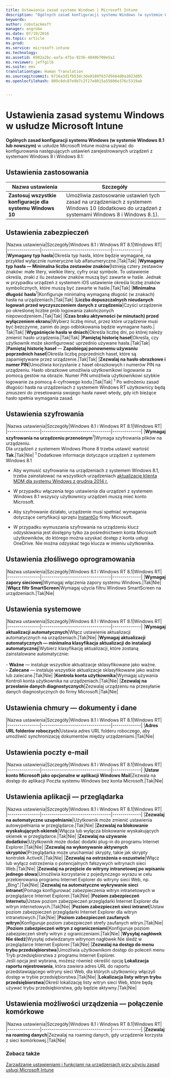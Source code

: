 ```yaml
---
title: Ustawienia zasad systemu Windows | Microsoft Intune
description: "Ogólnych zasad konfiguracji systemu Windows (w systemie Windows 8.1 lub nowszym) w usłudze Intune można używać do konfigurowania ustawień zarejestrowanych urządzeń z systemami Windows 8 i Windows 8.1."
keywords: 
author: robstackmsft
manager: angrobe
ms.date: 07/19/2016
ms.topic: article
ms.prod: 
ms.service: microsoft-intune
ms.technology: 
ms.assetid: 6982a2bc-aafa-475a-9236-4840b709e5a1
ms.reviewer: jeffgilb
ms.suite: ems
translationtype: Human Translation
ms.sourcegitcommit: 6716a3d1fb53dc3de0189f637d5664d0a2023d05
ms.openlocfilehash: 809c8dc87e9b7c2f27e8015a55606e376c5319ab


---
```


# Ustawienia zasad systemu Windows w usłudze Microsoft Intune
**Ogólnych zasad konfiguracji systemu Windows (w systemie Windows 8.1 lub nowszym)** w usłudze Microsoft Intune można używać do konfigurowania następujących ustawień zarejestrowanych urządzeń z systemami Windows 8 i Windows 8.1:

## Ustawienia zastosowania

|Nazwa ustawienia|Szczegóły|
|----------------|----------------------------------|
|**Zastosuj wszystkie konfiguracje dla systemu Windows 10**|Umożliwia zastosowanie ustawień tych zasad na urządzeniach z systemem Windows 10 (dodatkowo do urządzeń z systemami Windows 8 i Windows 8.1).|

## Ustawienia zabezpieczeń

|Nazwa ustawienia|Szczegóły|Windows 8.1 i Windows RT 8.1|Windows RT|
|----------------|----------------------------------|--------------|
|**Wymagany typ hasła**|Określa typ hasła, które będzie wymagane, na przykład wyłącznie numeryczne lub alfanumeryczne.|Tak|Tak|
|**Wymagany typ hasła — Minimalna liczba zestawów znaków**|Istnieją cztery zestawów znaków: małe litery, wielkie litery, cyfry oraz symbole. To ustawienie określa, znaki z ilu zestawów znaków muszą być zawarte w haśle. Jednak w przypadku urządzeń z systemem iOS ustawienie określa liczbę znaków symbolicznych, które muszą być zawarte w haśle.|Tak|Tak|
|**Minimalna długość hasła**<sup>1</sup>|Konfiguruje minimalną wymaganą długość (w znakach) hasła na urządzeniach.|Tak|Tak|
|**Liczba dopuszczalnych nieudanych logowań przed wyczyszczeniem danych z urządzenia**|Czyści urządzenie po określonej liczbie prób logowania zakończonych niepowodzeniem.|Tak|Tak|
|**Czas braku aktywności (w minutach) przed wyłączeniem ekranu**|Wybierz liczbę minut, przez które urządzenie musi być bezczynne, zanim do jego odblokowania będzie wymagane hasło.| Tak|Tak|
|**Wygaśnięcie hasła w dniach**|Określa liczbę dni, po której należy zmienić hasło urządzenia.|Tak|Tak|
|**Pamiętaj historię haseł**|Określa, czy użytkownik może skonfigurować uprzednio używane hasła.|Tak|Tak|
|**Pamiętaj historię haseł** — **Zapobiegaj ponownemu używaniu poprzednich haseł**|Określa liczbę poprzednich haseł, które są zapamiętywane przez urządzenie.|Tak|Tak|
|**Zezwalaj na hasło obrazkowe i numer PIN**|Umożliwia korzystanie z haseł obrazkowych i numerów PIN na urządzeniu. Hasło obrazkowe umożliwia użytkownikowi logowanie za pomocą gestów na obrazie. Numer PIN umożliwia użytkownikowi szybkie logowanie za pomocą 4-cyfrowego kodu.|Tak|Tak|
<sup>1</sup> Po wdrożeniu zasad długości hasła na urządzeniach z systemem Windows RT użytkownicy będą zmuszeni do zresetowania swojego hasła nawet wtedy, gdy ich bieżące hasło spełnia wymagania zasad.

## Ustawienia szyfrowania

|Nazwa ustawienia|Szczegóły|Windows 8.1 i Windows RT 8.1|Windows RT|
|----------------|----------------------------------|--------------|
|**Wymagaj szyfrowania na urządzeniu przenośnym**<sup>1</sup>|Wymaga szyfrowania plików na urządzeniu.<br>Dla urządzeń z systemem Windows Phone 8 trzeba ustawić wartość **Tak**.|Tak|Nie|
<sup>1</sup> Dodatkowe informacje dotyczące urządzeń z systemem Windows 8.1

-   Aby wymusić szyfrowanie na urządzeniach z systemem Windows 8.1, trzeba zainstalować na wszystkich urządzeniach [aktualizację klienta MDM dla systemu Windows z grudnia 2014 r.](http://support.microsoft.com/kb/3013816) 

-   W przypadku włączenia tego ustawienia dla urządzeń z systemem Windows 8.1 wszyscy użytkownicy urządzeń muszą mieć konto Microsoft.

-   Aby szyfrowanie działało, urządzenie musi spełniać wymagania dotyczące certyfikacji sprzętu [InstantGo](http://blogs.windows.com/bloggingwindows/2014/06/19/instantgo-a-better-way-to-sleep/) firmy Microsoft.

-   W przypadku wymuszania szyfrowania na urządzeniu klucz odzyskiwania jest dostępny tylko za pośrednictwem konta Microsoft użytkowników, do którego można uzyskać dostęp z konta usługi OneDrive. Nie można odzyskać tego klucza w imieniu użytkownika.

## Ustawienia złośliwego oprogramowania

|Nazwa ustawienia|Szczegóły|Windows 8.1 i Windows RT 8.1|Windows RT|
|----------------|----------------------------------|--------------|
|**Wymagaj zapory sieciowej**|Wymagaj włączenia zapory systemu Windows.|Tak|Nie|
|**Włącz filtr SmartScreen**|Wymagaj użycia filtru Windows SmartScreen na urządzeniach.|Tak|Nie|

## Ustawienia systemowe

|Nazwa ustawienia|Szczegóły|Windows 8.1 i Windows RT 8.1|Windows RT|
|----------------|----------------------------------|--------------|
|**Wymagaj aktualizacji automatycznych**|Włącz ustawienie aktualizacji automatycznych na urządzeniach.|Tak|Nie|
|**Wymagaj aktualizacji automatycznych — minimalna klasyfikacja aktualizacji do instalacji automatycznej**|Wybierz klasyfikację aktualizacji, które zostaną zainstalowane automatycznie:<br /><br />-   **Ważne** — instaluje wszystkie aktualizacje sklasyfikowane jako ważne.<br />-   **Zalecane** — instaluje wszystkie aktualizacje sklasyfikowane jako ważne lub zalecane.|Tak|Nie|
|**Kontrola konta użytkownika**|Wymagaj używania Kontroli konta użytkownika na urządzeniach.|Tak|Nie|
|**Zezwalaj na przesłanie danych diagnostycznych**|Zezwalaj urządzeniu na przesyłanie danych diagnostycznych do firmy Microsoft.|Tak|Nie|


## Ustawienia chmury — dokumenty i dane

|Nazwa ustawienia|Szczegóły|Windows 8.1 i Windows RT 8.1|Windows RT|
|----------------|----------------------------------|--------------|
|**Adres URL folderów roboczych**|Ustawia adres URL folderu roboczego, aby umożliwić synchronizację dokumentów między urządzeniami.|Tak|Nie|

## Ustawienia poczty e-mail

|Nazwa ustawienia|Szczegóły|Windows 8.1 i Windows RT 8.1|Windows RT|
|----------------|----------------------------------|--------------|
|**Ustaw konto Microsoft jako opcjonalne w aplikacji Windows Mail**|Zezwala na dostęp do aplikacji Poczta systemu Windows bez konta Microsoft.|Tak|Nie|

## Ustawienia aplikacji — przeglądarka

|Nazwa ustawienia|Szczegóły|Windows 8.1 i Windows RT 8.1|Windows RT|
|----------------|----------------------------------|--------------|
|**Zezwalaj na automatyczne uzupełnianie**|Użytkownik może zmienić ustawienia autowypełniania w przeglądarce.|Tak|Nie|
|**Zezwalaj na blokowanie wyskakujących okienek**|Włącza lub wyłącza blokowanie wyskakujących okienek w przeglądarce.|Tak|Nie|
|**Zezwalaj na używanie dodatków**|Użytkownik może dodać dodatki plug-in do programu Internet Explorer.|Tak|Nie|
|**Zezwalaj na wykonywanie aktywnych skryptów**|Przeglądarka może uruchamiać skrypty, takie jak skrypty kontrolek ActiveX.|Tak|Nie|
|**Zezwalaj na ostrzeżenia o oszustwie**|Włącz lub wyłącz ostrzeżenia o potencjalnych fałszywych witrynach sieci Web.|Tak|Nie|
|**Zezwalaj na przejście do witryny intranetowej po wpisaniu jednego słowa**|Umożliwia korzystanie z pojedynczego wyrazu w celu przekierowania programu Internet Explorer do witryny sieci Web, np. „Bing”.|Tak|Nie|
|**Zezwalaj na automatyczne wykrywanie sieci intranet**|Pomaga konfigurować zabezpieczenia witryn intranetowych w przeglądarce Internet Explorer.|Tak|Nie|
|**Poziom zabezpieczeń Internetu**|Ustaw poziom zabezpieczeń przeglądarki Internet Explorer dla witryn internetowych.|Tak|Nie|
|**Poziom zabezpieczeń sieci intranet**|Ustaw poziom zabezpieczeń przeglądarki Internet Explorer dla witryn intranetowych.|Tak|Nie|
|**Poziom zabezpieczeń zaufanych witryn**|Konfiguruje poziom zabezpieczeń strefy zaufanych witryn.|Tak|Nie|
|**Poziom zabezpieczeń witryn z ograniczeniami**|Konfiguruje poziom zabezpieczeń strefy witryn z ograniczeniami.|Tak|Nie|
|**Wysyłaj nagłówek Nie śledź**|Wysyłaj odwiedzanym witrynom nagłówek Nie śledź w przeglądarce Internet Explorer.|Tak|Nie|
|**Zezwalaj na dostęp do menu trybu przedsiębiorstwa**|Umożliwia użytkownikom dostęp do poleceń menu Tryb przedsiębiorstwa z programu Internet Explorer.<br>Jeśli opcja jest wybrana, możesz również określić opcję **Lokalizacja raportu rejestrowania**, która zawiera adres URL do raportu przedstawiającego witryny sieci Web, dla których użytkownicy włączyli dostęp w trybie przedsiębiorstwa.|Tak|Nie|
|**Lokalizacja listy witryn trybu przedsiębiorstwa**|Określ lokalizację listy witryn sieci Web, które będą używać trybu przedsiębiorstwa, gdy będzie aktywny.|Tak|Nie|

## Ustawienia możliwości urządzenia — połączenie komórkowe

|Nazwa ustawienia|Szczegóły|Windows 8.1 i Windows RT 8.1|Windows RT|
|----------------|----------------------------------|--------------|
|**Zezwalaj na roaming danych**|Zezwalaj na roaming danych, gdy urządzenie korzysta z sieci komórkowej.|Tak|Nie|



### Zobacz także
[Zarządzanie ustawieniami i funkcjami na urządzeniach przy użyciu zasad usługi Microsoft Intune](manage-settings-and-features-on-your-devices-with-microsoft-intune-policies.md)




<!--HONumber=Jul16_HO4-->


